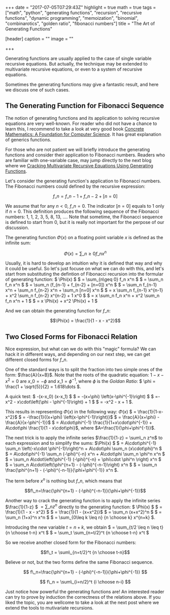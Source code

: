 +++
date = "2017-07-05T07:29:43Z"
highlight = true
math = true
tags = ["math", "python", "generating functions", "recursion", "recursive functions", "dynamic programming", "memoization", "binomial", "combinarotics", "golden ratio", "fibonacci numbers"]
title = "The Art of Generating Functions"

[header]
  caption = ""
  image = ""

+++


Generating functions are usually applied to the case of single variable recursive equations.
But actually, the technique may be extended to multivariate recursive equations, or even to a system of recursive equations.

Sometimes the generating functions may give a fantastic result, and here we discuss one of such cases.

## The Generating Function for Fibonacci Sequence

The notion of generating functions and its application to solving recursive equations are very well-known.
For reader who did not have a chance to learn this,
I recommend to take a look at very good book [Concrete Mathematics: A Foundation for Computer Science](https://en.wikipedia.org/wiki/Concrete_Mathematics).
It has great explanation of generics functions.

For those who are not patient we will briefly introduce the generating functions and consider their application to Fibonacci numbers.
Readers who are familiar with one-variable case,
may jump directly to the next blog where we [Cracking Multivariate Recursive Equations Using Generating Functions](/post/two-var-recursive-func/).

Let's consider the generating function's application to Fibonacci numbers.
The Fibonacci numbers could defined by the recursive expression:

$$f\_n = f\_{n-1} + f\_{n-2} + [n=0]$$

We assume that for any $n < 0$, $f\_n = 0$.
The indicator $[n=0]$ equals to $1$ only if $n=0$.
This definition produces the following sequence of the Fibonacci numbers: $1$, $1$, $2$, $3$, $5$, $8$, $13$, $\dots$.
Note that sometime, the Fibonacci sequence is defined to start from 0, but it is really not important for the perpose of our discussion.

The generating function $\Phi(x)$ on a floating point variable $x$ is defined as the infinite sum:

$$\Phi(x) = \sum\_{n\geq 0} f\_n x^n$$

Usually, it is hard to develop an intuition why it is defined that way and why it could be useful.
So let's just focuse on what we can do with this,
and let's start from substituting the defintion of Fibonacci recursion into the formular of generating function:
$ \Phi(x) $
$ = \sum\_{n\geq 0} f\_n x^n $
$ = \sum\_n f\_n x^n $
$ = \sum\_n (f\_{n-1} + f\_{n-2} + [n=0]) x^n $
$ = \sum\_n f\_{n-1} x^n + \sum\_n f\_{n-2} x^n + \sum\_n [n=0] x^n $
$ = x \sum\_n f\_{n-1} x^{n-1} + x^2 \sum\_n f\_{n-2} x^{n-2} + 1 x^0 $
$ = x \sum\_n f\_n x^n + x^2 \sum\_n f\_n x^n + 1 $
$ = x \Phi(x) + x^2 \Phi(x) + 1 $

And we can obtain the generating function for $f\_n$:

$$\Phi(x) = \frac{1}{1 - x - x^2}$$

## Two Closed Forms for Fibonacci Relation

Nice expression, but what can we do with this "magic" formula?
We can hack it in different ways, and depending on our next step, we can get different closed forms for $f\_n$.

One of the standard ways is to split the fraction into two simple ones of the form: $\frac{A}{x+B}$.
Note that the roots of the quadratic equation: $1 - x - x^2 = 0$ are $x\_0=-\phi$ and $x\_1=\phi^{-1}$,
where $\phi$ is the _Goldan Ratio_:
$ \phi = \frac{1 + \sqrt{5}}{2} = 1.618\dots $.

A quick test:
$ -(x-x\_0) (x-x\_1) $
$ = -(x+\phi) \left(x-\phi^{-1}\right) $
$ =-x^2 - x\cdot\left(\phi - \phi^{-1}\right) + 1 $
$ = -x^2 - x + 1 $.

This results in representing $\Phi(x)$ in the following way:
$\Phi(x)$
$ = \frac{1}{1-x-x^2}$
$ = -\frac{1}{(x+\phi) \left(x-\phi^{-1}\right)}$
$ = \frac{A}{x+\phi} - \frac{A}{x-\phi^{-1}}$
$ = A\cdot\phi^{-1} \frac{1}{1+x\cdot\phi^{-1}} + A\cdot\phi \frac{1}{1 - x\cdot\phi}$,
where $A=\frac{1}{\phi+\phi^{-1}}$.

The next trick is to apply the infinite series $\frac{1}{1-z} = \sum\_n z^n$ to each expression and to simplify the sums:
$\Phi(x) $
$ = A\cdot\phi^{-1} \sum\_n \left(-x\cdot \phi^{-1}\right)^n + A\cdot\phi \sum\_n (x\cdot\phi)^n $
$ = A\cdot\phi^{-1} \sum\_n (-\phi)^{-n} x^n + A\cdot\phi \sum\_n \phi^n x^n $
$ = \sum\_n A\cdot\left(\phi^{-1} (-\phi)^{-n} + \phi\cdot \phi^n \right)  x^n $
$ = \sum\_n A\cdot\left(\phi^{n+1} - (-\phi)^{-n-1}\right) x^n $
$ = \sum\_n \frac{\phi^{n+1} - (-\phi)^{-n-1}}{\phi+\phi^{-1}} x^n $.

The term before $x^n$ is nothing but $f\_n$, which means that

$$f\_n=\frac{\phi^{n+1} - (-\phi)^{-n-1}}{\phi+\phi^{-1}}$$

Another way to crack the generating function is to apply the infinite series $\frac{1}{1-z} $ $= \sum\_n z^n$ directly to the generating function:
$ \Phi(x) $
$ = \frac{1}{1 - x - x^2} $
$ = \frac{1}{1 - (x+x^2)}$
$ = \sum\_n (x+x^2)^n $
$ = \sum\_n (1+x)^n x^n $
$ = \sum\_{0\leq k \leq n} {n \choose k} x^{n+k} $.

Introducing the new variable $t=n+k$, we obtain
$ = \sum\_{t/2 \leq n \leq t} {n \choose t-n} x^t $
$ = \sum\_t \sum\_{n=t/2}^t {n \choose t-n} x^t $

So we receive another closed form for the Fibonacci numbers:

$$f\_t = \sum\_{n=t/2}^t {n \choose t-n}$$

Believe or not, but the two forms define the same Fibonacci sequence.

$$ f\_n=\frac{\phi^{n+1} - (-\phi)^{-n-1}}{\phi+\phi^{-1}} $$

$$ f\_n = \sum\_{i=n/2}^t {i \choose n-i} $$

Just notice how powerful the generating functions are!
An interested reader can try to prove by induction the correctness of the relations above.
If you liked the topic, you are wellcome to take a look at the next post where we extend the tools to mutivariate recursions.


